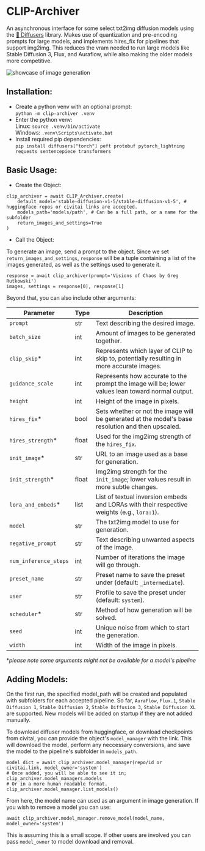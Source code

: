 # CLIP-Archiver
An asynchronous interface for some select txt2img diffusion models using the [🤗 Diffusers](https://huggingface.co/docs/diffusers/index) library. Makes use of quantization and pre-encoding prompts for large models, and implements hires_fix for pipelines that support img2img. This reduces the vram needed to run large models like Stable Diffusion 3, Flux, and Auraflow, while also making the older models more competitive.

![showcase of image generation](clip_archiver_showcase.png)

## Installation:
- Create a python venv with an optional prompt: \
`python -m clip-archiver .venv`
- Enter the python venv: \
Linux: `source .venv/bin/activate` \
Windows: `.venv\Scripts\activate.bat` 
- Install required pip dependencies: \
`pip install diffusers["torch"] peft protobuf pytorch_lightning requests sentencepiece transformers`

## Basic Usage:
- Create the Object: 
```
clip_archiver = await CLIP_Archiver.create(
    default_model='stable-diffusion-v1-5/stable-diffusion-v1-5', # huggingface repos or civitai links are accepted.
    models_path='models/path', # Can be a full path, or a name for the subfolder
    return_images_and_settings=True
)
```
- Call the Object:

To generate an image, send a prompt to the object. Since we set `return_images_and_settings`, `response` will be a tuple containing a list of the images generated, as well as the settings used to generate it.
```
response = await clip_archiver(prompt='Visions of Chaos by Greg Rutkowski')
images, settings = response[0], response[1]
```
Beyond that, you can also include other arguments:

| Parameter            | Type   | Description                                                                                       |
|----------------------|--------|---------------------------------------------------------------------------------------------------|
| `prompt`             | str    | Text describing the desired image.                                                                |
| `batch_size`         | int    | Amount of images to be generated together.                                                        |
| `clip_skip`*         | int    | Represents which layer of CLIP to skip to, potentially resulting in more accurate images.         |
| `guidance_scale`     | int    | Represents how accurate to the prompt the image will be; lower values lean toward normal output.  |
| `height`             | int    | Height of the image in pixels.                                                                    |
| `hires_fix`*         | bool   | Sets whether or not the image will be generated at the model's base resolution and then upscaled. |
| `hires_strength`*    | float  | Used for the img2img strength of the `hires_fix`.                                                 |
| `init_image`*        | str    | URL to an image used as a base for generation.                                                    |
| `init_strength`*     | float  | Img2img strength for the `init_image`; lower values result in more subtle changes.                |
| `lora_and_embeds`*   | list   | List of textual inversion embeds and LORAs with their respective weights (e.g., `lora:1`).        |
| `model`              | str    | The txt2img model to use for generation.                                                          |
| `negative_prompt`    | str    | Text describing unwanted aspects of the image.                                                    |
| `num_inference_steps`| int    | Number of iterations the image will go through.                                                   |
| `preset_name`        | str    | Preset name to save the preset under (default: `_intermediate`).                                  |
| `user`               | str    | Profile to save the preset under (default: `system`).                                             |
| `scheduler`*         | str    | Method of how generation will be solved.                                                          |
| `seed`               | int    | Unique noise from which to start the generation.                                                  |
| `width`              | int    | Width of the image in pixels.                                                                     |

**please note some arguments might not be available for a model's pipeline* 

## Adding Models:
On the first run, the specified model_path will be created and populated with subfolders for each accepted pipeline. So far, `AuraFlow`, `Flux.1`, `Stable Diffusion 1`, `Stable Diffusion 2`, `Stable Diffusion 3`, `Stable Diffusion XL` are supported. New models will be added on startup if they are not added manually.

To download diffuser models from huggingface, or download checkpoints from civitai, you can provide the object's `model_manager` with the link. This will download the model, perform any neccessary conversions, and save the model to the pipeline's subfolder in `models_path`.
```
model_dict = await clip_archiver.model_manager(repo/id or civitai.link, model_owner='system')
# Once added, you will be able to see it in; 
clip_archiver.model_managers.models
# Or in a more human readable format.
clip_archiver.model_manager.list_models()
```
From here, the model name can used as an argument in image generation. If you wish to remove a model you can use:
```
await clip_archiver.model_manager.remove_model(model_name, model_owner='system')    
```
This is assuming this is a small scope. If other users are involved you can pass `model_owner` to model download and removal.
